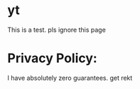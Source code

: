 # yt
This is a test. pls ignore this page

# Privacy Policy:
I have absolutely zero guarantees. get rekt
